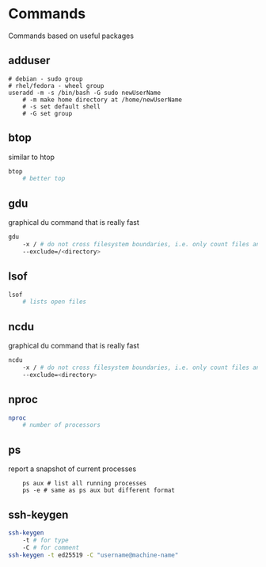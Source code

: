 # Commands

Commands based on useful packages

## adduser

```shell
# debian - sudo group
# rhel/fedora - wheel group
useradd -m -s /bin/bash -G sudo newUserName
    # -m make home directory at /home/newUserName
    # -s set default shell
    # -G set group
```

## btop

similar to htop

```bash
btop
    # better top
```

## gdu

graphical du command that is really fast

```bash
gdu 
    -x / # do not cross filesystem boundaries, i.e. only count files and directories on the same filesystem as the directory being scanned.
    --exclude=/<directory>
```

## lsof

```bash
lsof
    # lists open files
```

## ncdu

graphical du command that is really fast

```bash
ncdu 
    -x / # do not cross filesystem boundaries, i.e. only count files and directories on the same filesystem as the directory being scanned.
    --exclude=<directory>
```

## nproc

```bash
nproc
    # number of processors
```

## ps

report a snapshot of current processes

```shell
    ps aux # list all running processes
    ps -e # same as ps aux but different format
```

## ssh-keygen

```bash
ssh-keygen
    -t # for type
    -C # for comment
ssh-keygen -t ed25519 -C "username@machine-name"
```
